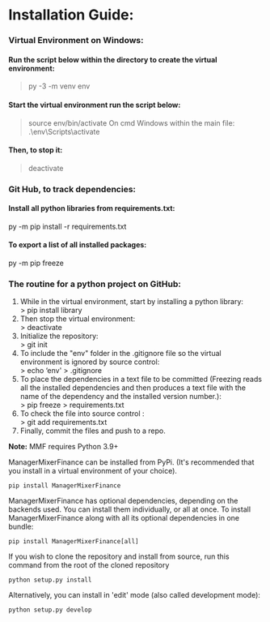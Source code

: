 # Installation Guide:

### Virtual Environment on Windows:

#### Run the script below within the directory to create the virtual environment:
> py -3 -m venv env

#### Start the virtual environment run the script below:
> source env/bin/activate
On cmd Windows within the main file:
>.\env\Scripts\activate 
#### Then, to stop it:
> deactivate

### Git Hub, to track dependencies:

#### Install all python libraries from requirements.txt:
py -m pip install -r requirements.txt

#### To export a list of all installed packages:
py -m pip freeze

### The routine for a python project on GitHub:
<ol>
<li>While in the virtual environment, start by installing a python library: </li>
> pip install library
<li>Then stop the virtual environment: </li>
> deactivate
<li>Initialize the repository: </li>
> git init
<li>To include the "env" folder in the .gitignore file so the virtual environment is ignored by source control: </li>
> echo ‘env' > .gitignore
<li>To place the dependencies in a text file to be committed (Freezing reads all the installed dependencies and then produces a text file with the name of the dependency and the installed version number.): </li>
> pip freeze > requirements.txt
<li>To check the file into source control : </li>
> git add requirements.txt
<li>Finally, commit the files and push to a repo. </li>
</ol>

**Note:** MMF requires Python 3.9+

ManagerMixerFinance can be installed from PyPi. (It's recommended that you install in a virtual environment of your choice).

    pip install ManagerMixerFinance

ManagerMixerFinance has optional dependencies, depending on the backends used. You can install them individually, or all at once. To install ManagerMixerFinance along with all its optional dependencies in one bundle:

    pip install ManagerMixerFinance[all]

If you wish to clone the repository and install from source, run this command from the root of the cloned repository

    python setup.py install

Alternatively, you can install in 'edit' mode (also called development mode):

    python setup.py develop